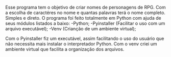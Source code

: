 Esse programa tem o objetivo de criar nomes de personagens de RPG. Com a escolha de caractéres no nome e quantas palavras terá o nome completo. Simples e direto.
O programa foi feito totalmente em Python com ajuda de seus módulos listados a baixo:
-Python;
-Pyinstaller (Facilitar o uso com um arquivo executável);
-Venv (Crianção de um ambiente virtual);

Com o Pyinstaller fiz um executável, assim facilitando o uso do usuário que não necessita mais instalar o interpretador Python.
Com o venv criei um ambiente virtual que facilita a organização dos arquivos.